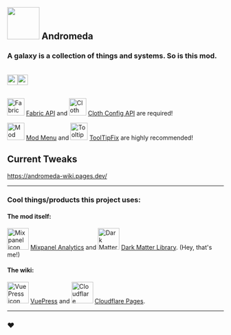 ## <img src="https://us-east-1.tixte.net/uploads/melontini.tixte.co/andromeda_512.png" width="75" height="75"> Andromeda
### A galaxy is a collection of things and systems. So is this mod.

<br/>
<a href="https://www.curseforge.com/minecraft/mc-mods/andromeda"><img src="https://cf.way2muchnoise.eu/title/639198.svg" alt="" height="24"></a><a href="https://modrinth.com/mod/andromeda"><img src="https://img.shields.io/modrinth/dt/TseYlb0f?label=modrinth" alt="" height="24"></a>
<br/>
<br/>

<img alt="Fabric API icon" src="https://cdn.modrinth.com/data/P7dR8mSH/icon.png" width="40" height="40"></img> [Fabric API](https://modrinth.com/mod/fabric-api) and <img alt="Cloth Config icon" src="https://cdn.modrinth.com/data/9s6osm5g/icon.png" width="40" height="40"> [Cloth Config API](https://modrinth.com/mod/cloth-config) are required!

<img alt="Mod Menu icon" src="https://cdn.modrinth.com/data/mOgUt4GM/icon.png" width="40" height="40"></img> [Mod Menu](https://modrinth.com/mod/modmenu) and <img alt="TooltipFix icon" src="https://cdn.modrinth.com/data/2RKFTmiB/e2ebd2a3e0b5f30ed8d1084b79c568895a12f656.png" width="40" height="40"> [ToolTipFix](https://modrinth.com/mod/modmenu) are highly recommended!

## Current Tweaks

https://andromeda-wiki.pages.dev/

***

### Cool things/products this project uses:

#### The mod itself:<br/>
<img alt="Mixpanel icon" src="https://github.com/melontini/dark-matter/assets/104443436/0b656b33-46d1-4d74-b164-686259f405f8" width="50" height="50"></img> [Mixpanel Analytics](https://mixpanel.com/home) and <img alt="Dark Matter icon" src="https://github.com/melontini/dark-matter/assets/104443436/26b2062c-d439-4e5d-be37-404797bf0552" width="50" height="50"></img> [Dark Matter Library](https://github.com/melontini/dark-matter). (Hey, that's me!)

#### The wiki:<br/>
<img alt="VuePress icon" src="https://github.com/melontini/dark-matter/assets/104443436/c4ea1ccd-f82c-4b99-ba15-7ebf6cf4b7e7" width="50" height="50"></img> [VuePress](https://v2.vuepress.vuejs.org/) and <img alt="Cloudflare Pages icon" src="https://github.com/melontini/dark-matter/assets/104443436/d7bb6939-b96f-48c7-a11d-1b79a1ef074d" width="50" height="50"></img> [Cloudflare Pages](https://pages.cloudflare.com/).

***

### ❤️